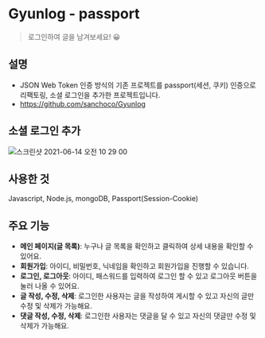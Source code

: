 # Gyunlog - passport
>로그인하여 글을 남겨보세요! 😀   

## 설명
- JSON Web Token 인증 방식의 기존 프로젝트를 passport(세션, 쿠키) 인증으로 리팩토링, 소셜 로그인을 추가한 프로젝트입니다.
- https://github.com/sanchoco/Gyunlog

## 소셜 로그인 추가
![스크린샷 2021-06-14 오전 10 29 00](https://user-images.githubusercontent.com/58046372/121828756-79f6b100-ccfb-11eb-836c-e949378278a5.png)


## 사용한 것
Javascript, Node.js, mongoDB, Passport(Session-Cookie)

   
## 주요 기능
- **메인 페이지(글 목록)**: 누구나 글 목록을 확인하고 클릭하여 상세 내용을 확인할 수 있어요.
- **회원가입**: 아이디, 비밀번호, 닉네임을 확인하고 회원가입을 진행할 수 있습니다.
- **로그인, 로그아웃**: 아이디, 패스워드를 입력하여 로그인 할 수 있고 로그아웃 버튼을 눌러 나올 수 있어요.
- **글 작성, 수정, 삭제**: 로그인한 사용자는 글을 작성하여 게시할 수 있고 자신의 글만 수정 및 삭제가 가능해요.
- **댓글 작성, 수정, 삭제**: 로그인한 사용자는 댓글을 달 수 있고 자신의 댓글만 수정 및 삭제가 가능해요.


